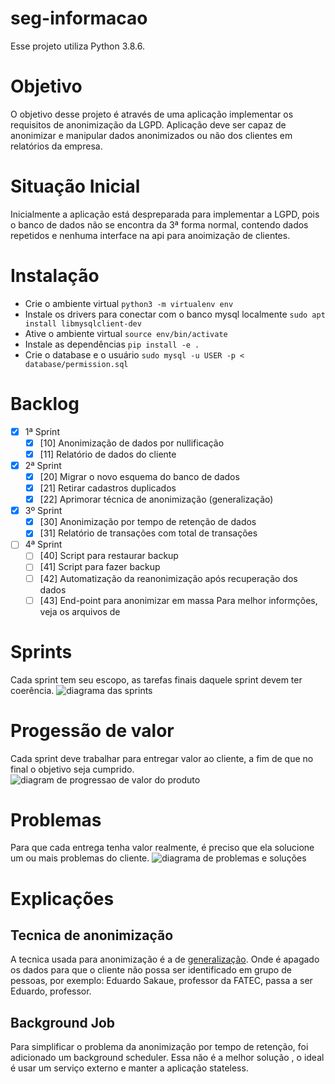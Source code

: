# seg-informacao
Esse projeto utiliza Python 3.8.6. 

# Objetivo
O objetivo desse projeto é através de uma aplicação implementar os requisitos de anonimização da LGPD. Aplicação deve ser capaz de anonimizar e manipular dados anonimizados ou não dos clientes em relatórios da empresa.

# Situação Inicial
Inicialmente a aplicação está despreparada para implementar a LGPD, pois o banco de dados não se encontra da 3ª forma normal, contendo dados repetidos e nenhuma interface na api para anoimização de clientes.

# Instalação
* Crie o ambiente virtual `python3 -m virtualenv env`
* Instale os drivers para conectar com o banco mysql localmente `sudo apt install libmysqlclient-dev`
* Ative o ambiente virtual `source env/bin/activate`
* Instale as dependências `pip install -e .`
* Crie o database e o usuário `sudo mysql -u USER -p < database/permission.sql`
# Backlog
 - [x] 1ª Sprint
   * [x] [10] Anonimização de dados por nullificação
   * [x] [11] Relatório de dados do cliente 
 - [x] 2ª Sprint
   * [x] [20] Migrar o novo esquema do banco de dados
   * [x] [21] Retirar cadastros duplicados
   * [x] [22] Aprimorar técnica de anonimização (generalização)
 - [x] 3º Sprint
   * [x] [30] Anonimização por tempo de retenção de dados
   * [x] [31] Relatório de transações com total de transações 
 - [ ] 4ª Sprint
   * [ ] [40] Script para restaurar backup
   * [ ] [41] Script para fazer backup
   * [ ] [42] Automatização da reanonimização após recuperação dos dados
   * [ ] [43] End-point para anonimizar em massa
Para melhor informções, veja os arquivos de 

# Sprints
Cada sprint tem seu escopo, as tarefas finais daquele sprint devem ter coerência.
![diagrama das sprints](https://raw.githubusercontent.com/isabellefo/seg-informacao/main/docs/SPRINTS.png)

# Progessão de valor
Cada sprint deve trabalhar para entregar valor ao cliente, a fim de que no final o objetivo seja cumprido.
![diagram de progressao de valor do produto](https://raw.githubusercontent.com/isabellefo/seg-informacao/main/docs/progressao-de-valor.png)

# Problemas
Para que cada entrega tenha valor realmente, é preciso que ela solucione um ou mais problemas do cliente.
![diagrama de problemas e soluções](https://raw.githubusercontent.com/isabellefo/seg-informacao/main/docs/problemas-solucoes.png)

# Explicações

## Tecnica de anonimização
A tecnica usada para anonimização é a de [generalização](https://policies.google.com/technologies/anonymization?hl=pt-BR). Onde é apagado os dados para que o cliente não possa ser identificado em grupo de pessoas, por exemplo: Eduardo Sakaue, professor da FATEC, passa a ser Eduardo, professor.

## Background Job
Para simplificar o problema da anonimização por tempo de retenção, foi adicionado um background scheduler. Essa não é a melhor solução , o ideal é usar um serviço externo e manter a aplicação stateless.
 
